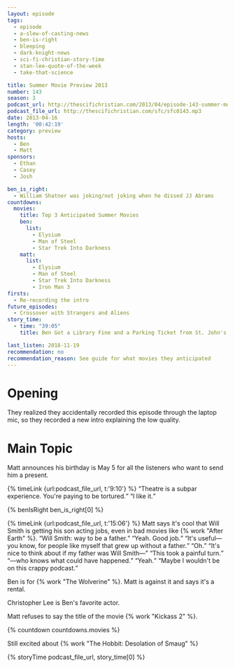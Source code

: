 ```yaml
---
layout: episode
tags:
  - episode
  - a-slew-of-casting-news
  - ben-is-right
  - bleeping
  - dark-knight-news
  - sci-fi-christian-story-time
  - stan-lee-quote-of-the-week
  - take-that-science

title: Summer Movie Preview 2013
number: 143
season: 3
podcast_url: http://thescifichristian.com/2013/04/episode-143-summer-movie-preview-2013/
podcast_file_url: http://thescifichristian.com/sfc/sfc0143.mp3
date: 2013-04-16
length: '00:42:19'
category: preview
hosts:
  - Ben
  - Matt
sponsors:
  - Ethan
  - Casey
  - Josh

ben_is_right:
  - William Shatner was joking/not joking when he dissed JJ Abrams
countdowns:
  movies:
    title: Top 3 Anticipated Summer Movies
    ben:
      list:
        - Elysium
        - Man of Steel
        - Star Trek Into Darkness
    matt: 
      list:
        - Elysium
        - Man of Steel
        - Star Trek Into Darkness
        - Iron Man 3
firsts:
  - Re-recording the intro
future_episodes:
  - Crossover with Strangers and Aliens
story_time:
  - time: "39:05"
    title: Ben Got a Library Fine and a Parking Ticket from St. John's

last_listen: 2018-11-19
recommendation: no
recommendation_reason: See guide for what movies they anticipated
---
```

# Opening
They realized they accidentally recorded this episode through the laptop mic, so they recorded a new intro explaining the low quality.



# Main Topic
Matt announces his birthday is May 5 for all the listeners who want to send him a present.

<div class="quote">
  {% timeLink {url:podcast_file_url, t:'9:10'} %}
  <q class="ben">Theatre is a subpar experience. You're paying to be tortured.</q>
  <q class="matt">I like it.</q>
</div>

{% benIsRight ben_is_right[0] %}

<div class="quote">
  {% timeLink {url:podcast_file_url, t:'15:06'} %}
  <span class="quote-context is-size-6">Matt says it's cool that Will Smith is getting his son acting jobs, even in bad movies like {% work "After Earth" %}.</span>
  <q class="matt">Will Smith: way to be a father.</q>
  <q class="ben">Yeah. Good job.</q>
  <q class="matt">It's useful—you know, for people like myself that grew up without a father.</q>
  <q class="ben">Oh.</q>
  <q class="matt">It's nice to think about if my father was Will Smith—</q>
  <q class="ben">This took a painful turn.</q>
  <q class="matt">—who knows what could have happened.</q>
  <q class="ben">Yeah.</q>
  <q class="matt">Maybe I wouldn't be on this crappy podcast.</q>
</div>

Ben is for {% work "The Wolverine" %}. Matt is against it and says it's a rental. 

Christopher Lee is Ben's favorite actor.

Matt refuses to say the title of the movie {% work "Kickass 2" %}.

{% countdown countdowns.movies %}

Still excited about {% work "The Hobbit: Desolation of Smaug" %}

{% storyTime podcast_file_url, story_time[0] %}